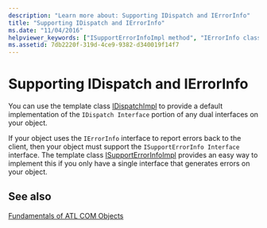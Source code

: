 ```yaml
---
description: "Learn more about: Supporting IDispatch and IErrorInfo"
title: "Supporting IDispatch and IErrorInfo"
ms.date: "11/04/2016"
helpviewer_keywords: ["ISupportErrorInfoImpl method", "IErrorInfo class suppor in ATL", "IDispatchImpl class", "IDispatch class support in ATL"]
ms.assetid: 7db2220f-319d-4ce9-9382-d340019f14f7
---
```

# Supporting IDispatch and IErrorInfo

You can use the template class [IDispatchImpl](../atl/reference/idispatchimpl-class.md) to provide a default implementation of the `IDispatch Interface` portion of any dual interfaces on your object.

If your object uses the `IErrorInfo` interface to report errors back to the client, then your object must support the `ISupportErrorInfo Interface` interface. The template class [ISupportErrorInfoImpl](../atl/reference/isupporterrorinfoimpl-class.md) provides an easy way to implement this if you only have a single interface that generates errors on your object.

## See also

[Fundamentals of ATL COM Objects](../atl/fundamentals-of-atl-com-objects.md)
